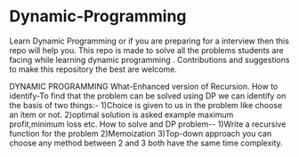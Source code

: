 # Dynamic-Programming
Learn Dynamic Programming or if you are preparing for a interview then this repo will help you. 
This repo is made to solve all the problems students are facing while learning dynamic programming .
Contributions and suggestions to make this repository the best are welcome.

DYNAMIC PROGRAMMING
What-Enhanced version of Recursion.
How to identify-To find that the problem can be solved using DP we can identify on the basis of two things:-
1)Choice is given to us in the problem like choose an item or not.
2)optimal solution is asked example maximum profit,minimum loss etc.
How to solve and DP problem--
1)Write a recursive function for the problem
2)Memoization
3)Top-down approach
you can choose any method between 2 and 3 both have the same time complexity. 
